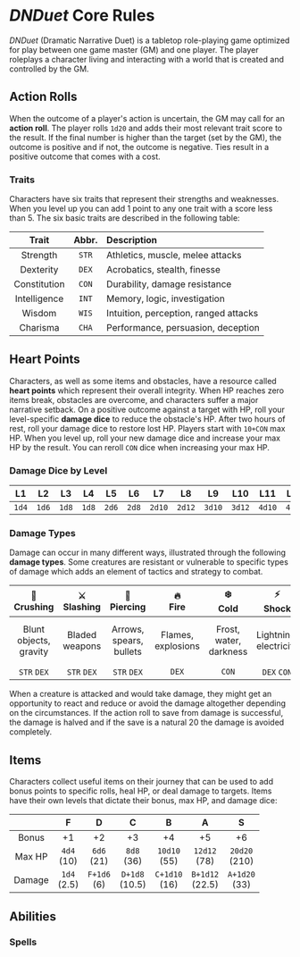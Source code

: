 # _DNDuet_ Core Rules
_DNDuet_ (Dramatic Narrative Duet) is a tabletop role-playing game optimized for play between one game master (GM) and one player. The player roleplays a character living and interacting with a world that is created and controlled by the GM.

## Action Rolls
When the outcome of a player's action is uncertain, the GM may call for an **action roll**. The player rolls `1d20` and adds their most relevant trait score to the result. If the final number is higher than the target (set by the GM), the outcome is positive and if not, the outcome is negative. Ties result in a positive outcome that comes with a cost.

### Traits
Characters have six traits that represent their strengths and weaknesses. When you level up you can add 1 point to any one trait with a score less than 5. The six basic traits are described in the following table:

| Trait | Abbr. | Description |
|:---:|:---:|:--- |
| Strength | `STR` | Athletics, muscle, melee attacks |
| Dexterity | `DEX` | Acrobatics, stealth, finesse |
| Constitution | `CON` | Durability, damage resistance |
| Intelligence | `INT` | Memory, logic, investigation |
| Wisdom | `WIS` | Intuition, perception, ranged attacks |
| Charisma | `CHA` | Performance, persuasion, deception |

## Heart Points
Characters, as well as some items and obstacles, have a resource called **heart points** which represent their overall integrity. When HP reaches zero items break, obstacles are overcome, and characters suffer a major narrative setback. On a positive outcome against a target with HP, roll your level-specific **damage dice** to reduce the obstacle's HP. After two hours of rest, roll your damage dice to restore lost HP. Players start with `10+CON` max HP. When you level up, roll your new damage dice and increase your max HP by the result. You can reroll `CON` dice when increasing your max HP.

### Damage Dice by Level
| L1 | L2 | L3 | L4 | L5 | L6 | L7 | L8 | L9 | L10 | L11 | L12 |
|:---:|:---:|:---:|:---:|:---:|:---:|:---:|:---:|:---:|:---:|:---:|:---:|
| `1d4` | `1d6` | `1d8` | `1d8` | `2d6` | `2d8` | `2d10` | `2d12` | `3d10` | `3d12` | `4d10` | `4d12` |

### Damage Types
Damage can occur in many different ways, illustrated through the following **damage types**. Some creatures are resistant or vulnerable to specific types of damage which adds an element of tactics and strategy to combat.

| 👊<br/>Crushing | ⚔️<br/>Slashing | 🏹<br/>Piercing | 🔥<br/>Fire | ❄️<br/>Cold | ⚡️<br/>Shock | 💉<br/>Poison | 💀<br/>Necrotic | ☀️<br/>Radiant | ♥️<br/>Psychic |
|:---:|:---:|:---:|:---:|:---:|:---:|:---:|:---:|:---:|:---:|
| Blunt objects, gravity | Bladed weapons | Arrows, spears, bullets | Flames, explosions | Frost, water, darkness | Lightning, electricity | Harmful substances | Acid, disease, death | Light, divine energy | Mental and emotional trauma |
| `STR`&nbsp;`DEX` | `STR`&nbsp;`DEX` | `STR`&nbsp;`DEX` | `DEX` | `CON` | `DEX`&nbsp;`CON` | `CON` | `CON` | `WIS` | `INT`&nbsp;`WIS` |

When a creature is attacked and would take damage, they might get an opportunity to react and reduce or avoid the damage altogether depending on the circumstances. If the action roll to save from damage is successful, the damage is halved and if the save is a natural 20 the damage is avoided completely.

## Items
Characters collect useful items on their journey that can be used to add bonus points to specific rolls, heal HP, or deal damage to targets. Items have their own levels that dictate their bonus, max HP, and damage dice:

|  | F | D | C | B | A | S |
|:---:|:---:|:---:|:---:|:---:|:---:|:---:|
| Bonus | +1 | +2 | +3 | +4 | +5 | +6 |
| Max HP | `4d4`<br/>(10) | `6d6`<br/>(21) | `8d8`<br/>(36) | `10d10`<br/>(55) | `12d12`<br/>(78) | `20d20`<br/>(210) |
| Damage | `1d4`<br/>(2.5) | `F+1d6`<br/>(6) | `D+1d8`<br/>(10.5) | `C+1d10`<br/>(16) | `B+1d12`<br/>(22.5) | `A+1d20`<br/>(33) |

## Abilities


### Spells
